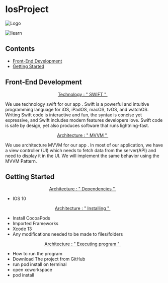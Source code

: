 # IosProject 

![Logo](https://user-images.githubusercontent.com/47859310/148080735-3c46288e-faf8-4aea-b991-ab5abd28bd68.png)

<img alt="Ilearn">


## Contents


- [Front-End Development](#front-end-development)
- [Getting Started](#Getting-Started)




## Front-End Development


<p align="center"> <a href="SWIFT.md">Technology : " SWIFT " </a>&nbsp;&nbsp;&nbsp; </p>


We use technology swift for our app . Swift is a powerful and intuitive programming language for iOS, iPadOS, macOS, tvOS, and watchOS. Writing Swift code is interactive and fun, the syntax is concise yet expressive, and Swift includes modern features developers love. Swift code is safe by design, yet also produces software that runs lightning-fast.

<p align="center"> <a href="MVVM.md">Architecture : " MVVM " </a>&nbsp;&nbsp;&nbsp; </p>

We use architecture MVVM for our app . In most of our application, we have a view controller (UI) which needs to fetch data from the server(API) and need to display it in the UI. We will implement the same behavior using the MVVM Pattern.

## Getting Started

<p align="center"> <a href="MVVM.md">Architecture : " Dependencies " </a>&nbsp;&nbsp;&nbsp; </p>

- IOS 10

<p align="center"> <a href="MVVM.md">Architecture : " Installing " </a>&nbsp;&nbsp;&nbsp; </p>

- Install CocoaPods
- Imported Frameworks 
- Xcode 13
- Any modifications needed to be made to files/folders

<p align="center"> <a href="MVVM.md">Architecture : " Executing program " </a>&nbsp;&nbsp;&nbsp; </p>

- How to run the program
- Download The project from GitHub
- run pod install on terminal
- open xcworkspace
- pod install




